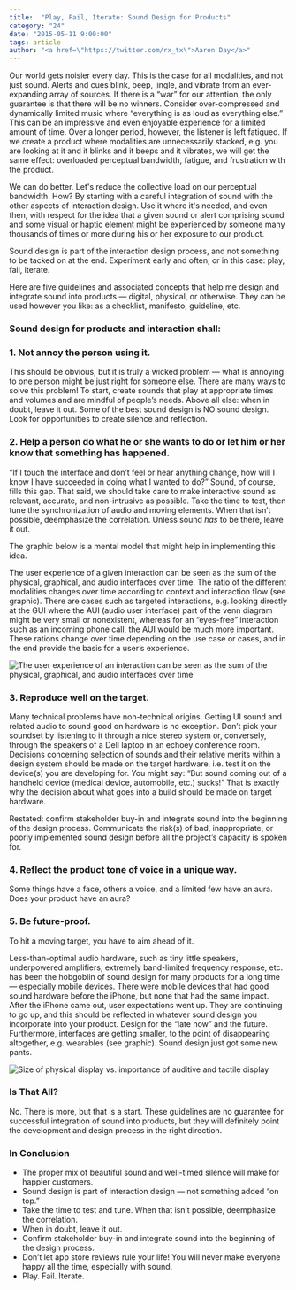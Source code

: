 ```yaml
---
title:  "Play, Fail, Iterate: Sound Design for Products"
category: "24"
date: "2015-05-11 9:00:00"
tags: article
author: "<a href=\"https://twitter.com/rx_tx\">Aaron Day</a>"
---
```


Our world gets noisier every day. This is the case for all modalities, and not just sound. Alerts and cues blink, beep, jingle, and vibrate from an ever-expanding array of sources. If there is a “war” for our attention, the only guarantee is that there will be no winners. Consider over-compressed and dynamically limited music where “everything is as loud as everything else.” This can be an impressive and even enjoyable experience for a limited amount of time. Over a longer period, however, the listener is left fatigued. If we create a product where modalities are unnecessarily stacked, e.g. you are looking at it and it blinks and it beeps and it vibrates, we will get the same effect: overloaded perceptual bandwidth, fatigue, and frustration with the product.

We can do better. Let's reduce the collective load on our perceptual bandwidth. How? By starting with a careful integration of sound with the other aspects of interaction design. Use it where it's needed, and even then, with respect for the idea that a given sound or alert comprising sound and some visual or haptic element might be experienced by someone many thousands of times or more during his or her exposure to our product. 

Sound design is part of the interaction design process, and not something to be tacked on at the end. Experiment early and often, or in this case: play, fail, iterate.

Here are five guidelines and associated concepts that help me design and integrate sound into products — digital, physical, or otherwise. They can be used however you like: as a checklist, manifesto, guideline, etc.  

### Sound design for products and interaction shall:

### 1. Not annoy the person using it.

This should be obvious, but it is truly a wicked problem — what is annoying to one person might be just right for someone else. There are many ways to solve this problem! To start, create sounds that play at appropriate times and volumes and are mindful of people’s needs. Above all else: when in doubt, leave it out. Some of the best sound design is NO sound design. Look for opportunities to create silence and reflection. 

### 2. Help a person do what he or she wants to do or let him or her know that something has happened.

“If I touch the interface and don’t feel or hear anything change, how will I know I have succeeded in doing what I wanted to do?” Sound, of course, fills this gap. That said, we should take care to make interactive sound as relevant, accurate, and non-intrusive as possible. Take the time to test, then tune the synchronization of audio and moving elements. When that isn’t possible, deemphasize the correlation. Unless sound *has* to be there, leave it out.

The graphic below is a mental model that might help in implementing this idea.

The user experience of a given interaction can be seen as the sum of the physical, graphical, and audio interfaces over time. The ratio of the different modalities changes over time according to context and interaction flow (see graphic). There are cases such as targeted interactions, e.g. looking directly at the GUI where the AUI (audio user interface) part of the venn diagram might be very small or nonexistent, whereas for an “eyes-free” interaction such as an incoming phone call, the AUI would be much more important. These rations change over time depending on the use case or cases, and in the end provide the basis for a user’s experience.

![The user experience of an interaction can be seen as the sum of the physical, graphical, and audio interfaces over time](/images/issue-24/sum-of-interfaces.svg)

### 3. Reproduce well on the target.

Many technical problems have non-technical origins. Getting UI sound and related audio to sound good on hardware is no exception. Don’t pick your soundset by listening to it through a nice stereo system or, conversely, through the speakers of a Dell laptop in an echoey conference room. Decisions concerning selection of sounds and their relative merits within a design system should be made on the target hardware, i.e. test it on the device(s) you are developing for. You might say: “But sound coming out of a handheld device (medical device, automobile, etc.) sucks!” That is exactly why the decision about what goes into a build should be made on target hardware. 

Restated: confirm stakeholder buy-in and integrate sound into the beginning of the design process. Communicate the risk(s) of bad, inappropriate, or poorly implemented sound design before all the project’s capacity is spoken for.


### 4. Reflect the product tone of voice in a unique way.

Some things have a face, others a voice, and a limited few have an aura. Does your product have an aura?


### 5. Be future-proof.

To hit a moving target, you have to aim ahead of it. 

Less-than-optimal audio hardware, such as tiny little speakers, underpowered amplifiers, extremely band-limited frequency response, etc. has been the hobgoblin of sound design for many products for a long time — especially mobile devices. There were mobile devices that had good sound hardware before the iPhone, but none that had the same impact. After the iPhone came out, user expectations went up. They are continuing to go up, and this should be reflected in whatever sound design you incorporate into your product. Design for the “late now” and the future. Furthermore, interfaces are getting smaller, to the point of disappearing altogether, e.g. wearables (see graphic). Sound design just got some new pants.


![Size of physical display vs. importance of auditive and tactile display](/images/issue-24/size-vs-auditive.svg)


### Is That All? 

No. There is more, but that is a start. These guidelines are no guarantee for successful integration of sound into products, but they will definitely point the development and design process in the right direction.

### In Conclusion

 * The proper mix of beautiful sound and well-timed silence will make for happier customers.
 * Sound design is part of interaction design — not something added “on top.”
 * Take the time to test and tune. When that isn’t possible, deemphasize the correlation.
 * When in doubt, leave it out.
 * Confirm stakeholder buy-in and integrate sound into the beginning of the design process.
 * Don’t let app store reviews rule your life! You will never make everyone happy all the time, especially with sound. 
 * Play. Fail. Iterate.

